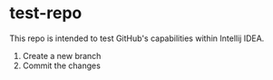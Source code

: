# test-repo
This repo is intended to test GitHub's capabilities within Intellij IDEA.
1. Create a new branch
2. Commit the changes